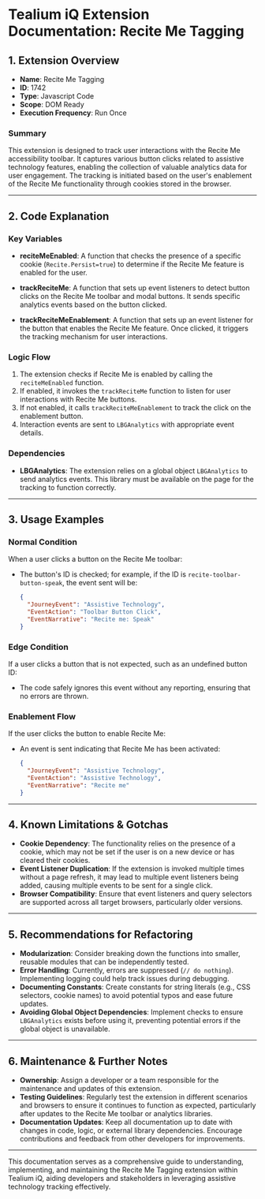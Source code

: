 # Tealium iQ Extension Documentation: Recite Me Tagging

## 1. Extension Overview

- **Name**: Recite Me Tagging
- **ID**: 1742
- **Type**: Javascript Code
- **Scope**: DOM Ready
- **Execution Frequency**: Run Once

### Summary
This extension is designed to track user interactions with the Recite Me accessibility toolbar. It captures various button clicks related to assistive technology features, enabling the collection of valuable analytics data for user engagement. The tracking is initiated based on the user's enablement of the Recite Me functionality through cookies stored in the browser.

---

## 2. Code Explanation

### Key Variables
- **reciteMeEnabled**: A function that checks the presence of a specific cookie (`Recite.Persist=true`) to determine if the Recite Me feature is enabled for the user.
  
- **trackReciteMe**: A function that sets up event listeners to detect button clicks on the Recite Me toolbar and modal buttons. It sends specific analytics events based on the button clicked.

- **trackReciteMeEnablement**: A function that sets up an event listener for the button that enables the Recite Me feature. Once clicked, it triggers the tracking mechanism for user interactions.

### Logic Flow
1. The extension checks if Recite Me is enabled by calling the `reciteMeEnabled` function.
2. If enabled, it invokes the `trackReciteMe` function to listen for user interactions with Recite Me buttons.
3. If not enabled, it calls `trackReciteMeEnablement` to track the click on the enablement button.
4. Interaction events are sent to `LBGAnalytics` with appropriate event details.

### Dependencies
- **LBGAnalytics**: The extension relies on a global object `LBGAnalytics` to send analytics events. This library must be available on the page for the tracking to function correctly.

---

## 3. Usage Examples

### Normal Condition
When a user clicks a button on the Recite Me toolbar:
- The button's ID is checked; for example, if the ID is `recite-toolbar-button-speak`, the event sent will be:
  ```json
  {
    "JourneyEvent": "Assistive Technology",
    "EventAction": "Toolbar Button Click",
    "EventNarrative": "Recite me: Speak"
  }
  ```

### Edge Condition
If a user clicks a button that is not expected, such as an undefined button ID:
- The code safely ignores this event without any reporting, ensuring that no errors are thrown.

### Enablement Flow
If the user clicks the button to enable Recite Me:
- An event is sent indicating that Recite Me has been activated:
  ```json
  {
    "JourneyEvent": "Assistive Technology",
    "EventAction": "Assistive Technology",
    "EventNarrative": "Recite me"
  }
  ```

---

## 4. Known Limitations & Gotchas

- **Cookie Dependency**: The functionality relies on the presence of a cookie, which may not be set if the user is on a new device or has cleared their cookies.
- **Event Listener Duplication**: If the extension is invoked multiple times without a page refresh, it may lead to multiple event listeners being added, causing multiple events to be sent for a single click.
- **Browser Compatibility**: Ensure that event listeners and query selectors are supported across all target browsers, particularly older versions.

---

## 5. Recommendations for Refactoring

- **Modularization**: Consider breaking down the functions into smaller, reusable modules that can be independently tested.
- **Error Handling**: Currently, errors are suppressed (`// do nothing`). Implementing logging could help track issues during debugging.
- **Documenting Constants**: Create constants for string literals (e.g., CSS selectors, cookie names) to avoid potential typos and ease future updates.
- **Avoiding Global Object Dependencies**: Implement checks to ensure `LBGAnalytics` exists before using it, preventing potential errors if the global object is unavailable.

---

## 6. Maintenance & Further Notes

- **Ownership**: Assign a developer or a team responsible for the maintenance and updates of this extension.
- **Testing Guidelines**: Regularly test the extension in different scenarios and browsers to ensure it continues to function as expected, particularly after updates to the Recite Me toolbar or analytics libraries.
- **Documentation Updates**: Keep all documentation up to date with changes in code, logic, or external library dependencies. Encourage contributions and feedback from other developers for improvements.

--- 

This documentation serves as a comprehensive guide to understanding, implementing, and maintaining the Recite Me Tagging extension within Tealium iQ, aiding developers and stakeholders in leveraging assistive technology tracking effectively.